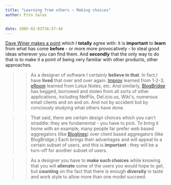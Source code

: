 ```yaml
---
title: "Learning from others – Making choices"
author: Pito Salas


date: 2005-02-03T16:57:44
---
```


[Dave Winer makes a
point](<http://archive.scripting.com/2005/02/03#When:7:09:19AM>) which I
**totally** agree with: it is **important** to **learn** from what has come
**before** - or more more provocatively - to steal good ideas wherever you can
find them. And **secondly** that the only way to do that is to make it a point
of being very familiar with other products, other approaches.

>>

>> As a designer of software I certainly **believe in that**. In fact,I have
**lived** that over and over again:
[Improv](<http://en.wikipedia.org/wiki/Lotus_Improv>) learned from 1-2-3,
[eRoom](<http://www.documentum.com/eroom/>) learned from Lotus Notes, etc. And
similarly, [BlogBridge](<http://www.blogbridge.com>) has begged, borrowed and
stolen from all sorts of other applications, including NetFlix, Del.icio.us,
Wiki's, numerous email clients and on and on. And not by accident but by
conciously studying what others have done.

>>

>> That said, there are certain design choices which you can't straddle: they
are fundamental - you have to pick. To bring it home with an example, many
people far prefer web based aggregators (like
[Bloglines](<http://www.bloglines.com/>)) over client based aggregators (like
BlogBridge.) Each brings their advantages and will appeal to a certain subset
of users, and this is **important** : they will be a turn-off for another
subset of users.

>>

>> As a designer you have to **make such choices** while knowing that you will
**alienate** some of the users you would hope to get, but **counting** on the
fact that there is enough **diversity** in taste and work style to allow more
than one model succeed.


